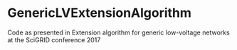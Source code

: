 # GenericLVExtensionAlgorithm
Code as presented in Extension algorithm for generic low-voltage networks at the SciGRID conference 2017
